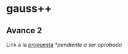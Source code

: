 # gauss++

## Avance 2




Link a la [propuesta](https://1drv.ms/w/s!Ag7C-YtrePDRibEOTF0NMdxTAwwxMA) *\*pendiente a ser aprobada*